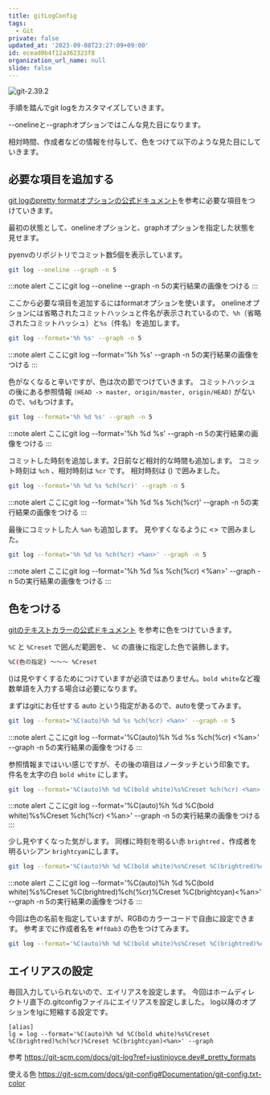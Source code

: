 ```yaml
---
title: gitLogConfig
tags:
  - Git
private: false
updated_at: '2023-09-08T23:27:09+09:00'
id: ecead0b4f12a362323f8
organization_url_name: null
slide: false
---
```


![git-2.39.2](https://img.shields.io/badge/git-2.39.2-brightgreen)

手順を踏んでgit logをカスタマイズしていきます。

--onelineと--graphオプションではこんな見た目になります。


相対時間、作成者などの情報を付与して、色をつけて以下のような見た目にしていきます。


## 必要な項目を追加する

[git logのpretty formatオプションの公式ドキュメント](https://git-scm.com/docs/git-log?ref=justinjoyce.dev#_pretty_formats)を参考に必要な項目をつけていきます。

最初の状態として、onelineオプションと、graphオプションを指定した状態を見せます。

pyenvのリポジトリでコミット数5個を表示しています。

```bash
git log --oneline --graph -n 5
```

:::note alert
ここにgit log --oneline --graph -n 5の実行結果の画像をつける
:::


ここから必要な項目を追加するにはformatオプションを使います。
onelineオプションには省略されたコミットハッシュと件名が表示されているので、`%h`（省略されたコミットハッシュ）と`%s`（件名）を追加します。

```bash
git log --format='%h %s' --graph -n 5
```

:::note alert
ここにgit log --format='%h %s' --graph -n 5の実行結果の画像をつける
:::


色がなくなると辛いですが、色は次の節でつけていきます。
コミットハッシュの後にある参照情報 `(HEAD -> master, origin/master, origin/HEAD)` がないので、`%d`もつけます。


```bash
git log --format='%h %d %s' --graph -n 5
```

:::note alert
ここにgit log --format='%h %d %s' --graph -n 5の実行結果の画像をつける
:::

コミットした時刻を追加します。2日前など相対的な時間も追加します。
コミット時刻は `%ch` 、相対時刻は `%cr` です。
相対時刻は () で囲みました。

```bash
git log --format='%h %d %s %ch(%cr)' --graph -n 5
```

:::note alert
ここにgit log --format='%h %d %s %ch(%cr)' --graph -n 5の実行結果の画像をつける
:::

最後にコミットした人 `%an` も追加します。
見やすくなるように <> で囲みました。

```bash
git log --format='%h %d %s %ch(%cr) <%an>' --graph -n 5
```

:::note alert
ここにgit log --format='%h %d %s %ch(%cr) <%an>' --graph -n 5の実行結果の画像をつける
:::


## 色をつける

[gitのテキストカラーの公式ドキュメント](https://git-scm.com/docs/git-config#Documentation/git-config.txt-color) を参考に色をつけていきます。

`%C` と `%Creset` で囲んだ範囲を、 `%C` の直後に指定した色で装飾します。

```bash
%C(色の指定) 〜〜〜 %Creset
```

()は見やすくするためにつけていますが必須ではありません。`bold white`など複数単語を入力する場合は必要になります。

まずはgitにお任せする auto という指定があるので、autoを使ってみます。

```bash
git log --format='%C(auto)%h %d %s %ch(%cr) <%an>' --graph -n 5
```

:::note alert
ここにgit log --format='%C(auto)%h %d %s %ch(%cr) <%an>' --graph -n 5の実行結果の画像をつける
:::

参照情報まではいい感じですが、その後の項目はノータッチという印象です。
件名を太字の白 `bold white` にします。

```bash
git log --format='%C(auto)%h %d %C(bold white)%s%Creset %ch(%cr) <%an>' --graph -n 5
```

:::note alert
ここにgit log --format='%C(auto)%h %d %C(bold white)%s%Creset %ch(%cr) <%an>' --graph -n 5の実行結果の画像をつける
:::

少し見やすくなった気がします。
同様に時刻を明るい赤 `brightred` 、作成者を明るいシアン `brightcyan`にします。


```bash
git log --format='%C(auto)%h %d %C(bold white)%s%Creset %C(brightred)%ch(%cr)%Creset %C(brightcyan)<%an>' --graph -n 5
```

:::note alert
ここにgit log --format='%C(auto)%h %d %C(bold white)%s%Creset %C(brightred)%ch(%cr)%Creset %C(brightcyan)<%an>' --graph -n 5の実行結果の画像をつける
:::


今回は色の名前を指定していますが、RGBのカラーコードで自由に設定できます。
参考までに作成者名を `#ff0ab3` の色をつけてみます。

```bash
git log --format='%C(auto)%h %d %C(bold white)%s%Creset %C(brightred)%ch(%cr)%Creset %C(#ff0ab3)<%an>' --graph -n 5
```



## エイリアスの設定

毎回入力していられないので、エイリアスを設定します。
今回はホームディレクトリ直下の.gitconfigファイルにエイリアスを設定しました。
log以降のオプションをlgに短縮する設定です。

```.gitconfig
[alias]
lg = log --format='%C(auto)%h %d %C(bold white)%s%Creset %C(brightred)%ch(%cr)%Creset %C(brightcyan)<%an>' --graph
```

参考
https://git-scm.com/docs/git-log?ref=justinjoyce.dev#_pretty_formats

使える色
https://git-scm.com/docs/git-config#Documentation/git-config.txt-color


